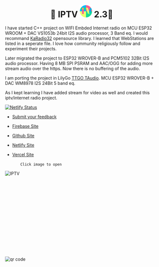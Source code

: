 
<h1 align='center'>🌟 IPTV <a href="https://kunsh13.github.io/iptv/"><img src="/img/favicon_round.png" width="40" height="40"></a> 2.3🌟</h1>

I have started C++ project on WIFI Embded Internet radio on MCU ESP32 WROOM + DAC VS1053b 24bit I2S audio processor, 3 Band eq. I would recommand [KaRadio32](https://github.com/karawin/Ka-Radio32) opensource library. I learned that WebStations are listed in a seperate file. I love how community religiously follow and experiment their projects. 

Later migrated the project to ESP32 WROVER-B and PCM5102 32Bit I2S audio processor. Having 8 MB SPI PSRAM and AAC/OGG for adding more stream audio over the https. Now there is no buffering of the audio. 

I am porting the project in LilyGo [TTGO TAudio](http://www.lilygo.cn/prod_view.aspx?TypeId=50063&Id=1171). MCU ESP32 WROVER-B + DAC WM8978 I2S 24Bit 5 band eq.

As I kept learning I have added stream for video as well and created this iptv/internet radio project.



[![Netlify Status](https://api.netlify.com/api/v1/badges/b649cddc-2888-4ee6-9391-fa6be667a902/deploy-status)](https://app.netlify.com/sites/kunsh13/deploys)

- [Submit your feedback](https://github.com/kunsh13/iptv/discussions)

- [Firebase Site ](https://kunsh13-iptv.firebaseapp.com/)

- [Github Site](https://kunsh13.github.io/iptv/)
- [Netlify Site](https://kunsh13.netlify.app/)
- [Vercel Site](https://iptv13.vercel.app)

```       Click image to open```

[<img align="left" alt="IPTV" width="500px" height="281px" src="img/banner.png" />][site]

[site]: https://kunsh13.github.io/iptv/


[<img align="left" alt="qr code" width="281px" height="281px" src="img/qr_c.png" />][site]
<br>

